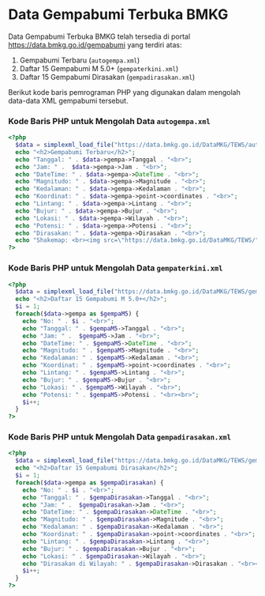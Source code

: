 # Data Gempabumi Terbuka BMKG
Data Gempabumi Terbuka BMKG telah tersedia di portal https://data.bmkg.go.id/gempabumi yang terdiri atas:
1. Gempabumi Terbaru (`autogempa.xml`)
2. Daftar 15 Gempabumi M 5.0+ (`gempaterkini.xml`)
3. Daftar 15 Gempabumi Dirasakan (`gempadirasakan.xml`)

Berikut kode baris pemrograman PHP yang digunakan dalam mengolah data-data XML gempabumi tersebut.

### Kode Baris PHP untuk Mengolah Data `autogempa.xml`
```php
<?php
  $data = simplexml_load_file("https://data.bmkg.go.id/DataMKG/TEWS/autogempa.xml") or die("Gagal mengakses!");
  echo "<h2>Gempabumi Terbaru</h2>";
  echo "Tanggal: " . $data->gempa->Tanggal . "<br>";
  echo "Jam: " .  $data->gempa->Jam . "<br>";
  echo "DateTime: " . $data->gempa->DateTime . "<br>";
  echo "Magnitudo: " . $data->gempa->Magnitude . "<br>";
  echo "Kedalaman: " . $data->gempa->Kedalaman . "<br>";
  echo "Koordinat: " . $data->gempa->point->coordinates . "<br>";
  echo "Lintang: " . $data->gempa->Lintang . "<br>";
  echo "Bujur: " . $data->gempa->Bujur . "<br>";
  echo "Lokasi: " . $data->gempa->Wilayah . "<br>";
  echo "Potensi: " . $data->gempa->Potensi . "<br>";
  echo "Dirasakan: " . $data->gempa->Dirasakan . "<br>";
  echo "Shakemap: <br><img src=\"https://data.bmkg.go.id/DataMKG/TEWS/" . $data->gempa->Shakemap . "\" alt=\"Gempabumi Terbaru\">";
?>
```

### Kode Baris PHP untuk Mengolah Data `gempaterkini.xml`
```php
<?php
  $data = simplexml_load_file("https://data.bmkg.go.id/DataMKG/TEWS/gempaterkini.xml") or die ("Gagal ambil!");
  echo "<h2>Daftar 15 Gempabumi M 5.0+</h2>";
  $i = 1;
  foreach($data->gempa as $gempaM5) {
    echo "No: " . $i . "<br>";
    echo "Tanggal: " . $gempaM5->Tanggal . "<br>";
    echo "Jam: " .  $gempaM5->Jam . "<br>";
    echo "DateTime: " . $gempaM5->DateTime . "<br>";
    echo "Magnitudo: " . $gempaM5->Magnitude . "<br>";
    echo "Kedalaman: " . $gempaM5->Kedalaman . "<br>";
    echo "Koordinat: " . $gempaM5->point->coordinates . "<br>";
    echo "Lintang: " . $gempaM5->Lintang . "<br>";
    echo "Bujur: " . $gempaM5->Bujur . "<br>";
    echo "Lokasi: " . $gempaM5->Wilayah . "<br>";
    echo "Potensi: " . $gempaM5->Potensi . "<br><br>";
    $i++;
  }
?>
```

### Kode Baris PHP untuk Mengolah Data `gempadirasakan.xml`
```php
<?php
  $data = simplexml_load_file("https://data.bmkg.go.id/DataMKG/TEWS/gempadirasakan.xml") or die ("Gagal ambil!");
  echo "<h2>Daftar 15 Gempabumi Dirasakan</h2>";
  $i = 1;
  foreach($data->gempa as $gempaDirasakan) {
    echo "No: " . $i . "<br>";
    echo "Tanggal: " . $gempaDirasakan->Tanggal . "<br>";
    echo "Jam: " .  $gempaDirasakan->Jam . "<br>";
    echo "DateTime: " . $gempaDirasakan->DateTime . "<br>";
    echo "Magnitudo: " . $gempaDirasakan->Magnitude . "<br>";
    echo "Kedalaman: " . $gempaDirasakan->Kedalaman . "<br>";
    echo "Koordinat: " . $gempaDirasakan->point->coordinates . "<br>";
    echo "Lintang: " . $gempaDirasakan->Lintang . "<br>";
    echo "Bujur: " . $gempaDirasakan->Bujur . "<br>";
    echo "Lokasi: " . $gempaDirasakan->Wilayah . "<br>";
    echo "Dirasakan di Wilayah: " . $gempaDirasakan->Dirasakan . "<br><br>";
    $i++;
  }
?>
```
